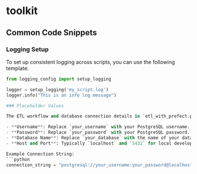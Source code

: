 # toolkit

## Common Code Snippets

### Logging Setup

To set up consistent logging across scripts, you can use the following template:

```python
from logging_config import setup_logging

logger = setup_logging('my_script.log')
logger.info("This is an info log message")

### Placeholder Values

The ETL workflow and database connection details in `etl_with_prefect.py` use placeholder values. Before running the full workflow, replace these placeholders with your actual PostgreSQL credentials:

- **Username**: Replace `your_username` with your PostgreSQL username.
- **Password**: Replace `your_password` with your PostgreSQL password.
- **Database Name**: Replace `your_database` with the name of your database.
- **Host and Port**: Typically `localhost` and `5432` for local development, but adjust if connecting to a remote server.

Example Connection String:
```python
connection_string = "postgresql://your_username:your_password@localhost:5432/your_database"

